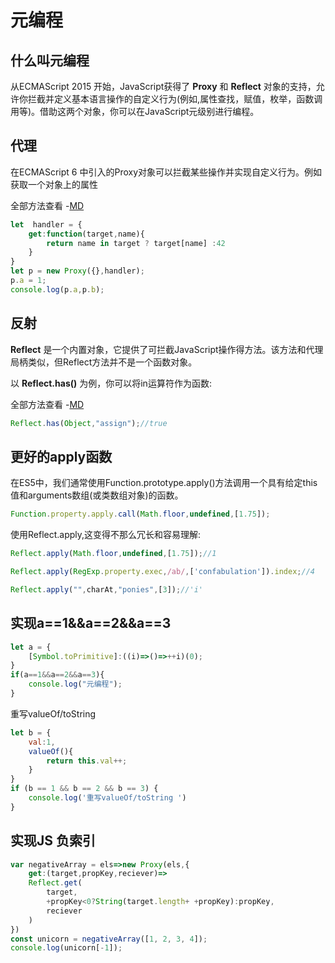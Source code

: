# 元编程

## 什么叫元编程
从ECMAScript 2015 开始，JavaScript获得了 **Proxy** 和 **Reflect** 对象的支持，允许你拦截并定义基本语言操作的自定义行为(例如,属性查找，赋值，枚举，函数调用等)。借助这两个对象，你可以在JavaScript元级别进行编程。

## 代理 
在ECMAScript 6 中引入的Proxy对象可以拦截某些操作并实现自定义行为。例如获取一个对象上的属性

全部方法查看 -[MD](https://developer.mozilla.org/zh-CN/docs/Web/JavaScript/Reference/Global_Objects/Proxy)

```js
let  handler = {
    get:function(target,name){
        return name in target ? target[name] :42
    }
}
let p = new Proxy({},handler);
p.a = 1;
console.log(p.a,p.b);
```

## 反射
**Reflect** 是一个内置对象，它提供了可拦截JavaScript操作得方法。该方法和代理局柄类似，但Reflect方法并不是一个函数对象。


以 **Reflect.has()** 为例，你可以将in运算符作为函数:

全部方法查看 -[MD](https://developer.mozilla.org/zh-CN/docs/Web/JavaScript/Reference/Global_Objects/Reflect)

```js
Reflect.has(Object,"assign");//true
```

## 更好的apply函数

在ES5中，我们通常使用Function.prototype.apply()方法调用一个具有给定this值和arguments数组(或类数组对象)的函数。

```js
Function.property.apply.call(Math.floor,undefined,[1.75]);
```

使用Reflect.apply,这变得不那么冗长和容易理解:
```js
Reflect.apply(Math.floor,undefined,[1.75]);//1

Reflect.apply(RegExp.property.exec,/ab/,['confabulation']).index;//4

Reflect.apply("",charAt,"ponies",[3]);//'i'
```

## 实现a==1&&a==2&&a==3

```js
let a = {
    [Symbol.toPrimitive]:((i)=>()=>++i)(0);
}
if(a==1&&a==2&&a==3){
    console.log("元编程");
}
```

重写valueOf/toString

```js
let b = {
    val:1,
    valueOf(){
        return this.val++;
    }
}
if (b == 1 && b == 2 && b == 3) {
    console.log('重写valueOf/toString ')
}
```

## 实现JS 负索引
```js
var negativeArray = els=>new Proxy(els,{
    get:(target,propKey,reciever)=>
    Reflect.get(
        target,
        +propKey<0?String(target.length+ +propKey):propKey,
        reciever
    )
})
const unicorn = negativeArray([1, 2, 3, 4]);
console.log(unicorn[-1]);
```


